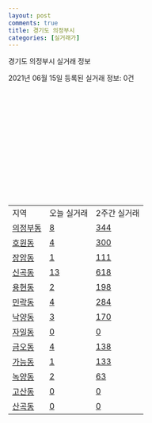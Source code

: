```yaml
---
layout: post
comments: true
title: 경기도 의정부시
categories: [실거래가]
---
```


경기도 의정부시 실거래 정보

2021년 06월 15일 등록된 실거래 정보: 0건

<script type="text/javascript">
  google.charts.load('current', {'packages':['corechart']});
  google.charts.setOnLoadCallback(drawChart);

  function drawChart() {
    var data = google.visualization.arrayToDataTable([['거래일', '매매', '전월세', '전매'], ['2021-02', 705, 432, 30], ['2021-03', 479, 485, 24], ['2021-04', 76, 124, 4]]);

    var chart = new google.visualization.LineChart(document.getElementById('columnchart_material'));
    chart.draw(data);
  }
</script>

<div id="columnchart_material" style="width: 400px; height: 200px;"></div>
<br>
<table class="sortable">
  <tr>
    <td>지역</td>
    <td>오늘 실거래</td>
    <td>2주간 실거래</td>
  </tr>

  
  <tr class="item">
    <td><a href="4115010100.html">의정부동</a></td>
    <td><a href="4115010100.html">8</a></td>
    <td><a href="4115010100.html">344</a></td>
  </tr>
    

  <tr class="item">
    <td><a href="4115010200.html">호원동</a></td>
    <td><a href="4115010200.html">4</a></td>
    <td><a href="4115010200.html">300</a></td>
  </tr>
    

  <tr class="item">
    <td><a href="4115010300.html">장암동</a></td>
    <td><a href="4115010300.html">1</a></td>
    <td><a href="4115010300.html">111</a></td>
  </tr>
    

  <tr class="item">
    <td><a href="4115010400.html">신곡동</a></td>
    <td><a href="4115010400.html">13</a></td>
    <td><a href="4115010400.html">618</a></td>
  </tr>
    

  <tr class="item">
    <td><a href="4115010500.html">용현동</a></td>
    <td><a href="4115010500.html">2</a></td>
    <td><a href="4115010500.html">198</a></td>
  </tr>
    

  <tr class="item">
    <td><a href="4115010600.html">민락동</a></td>
    <td><a href="4115010600.html">4</a></td>
    <td><a href="4115010600.html">284</a></td>
  </tr>
    

  <tr class="item">
    <td><a href="4115010700.html">낙양동</a></td>
    <td><a href="4115010700.html">3</a></td>
    <td><a href="4115010700.html">170</a></td>
  </tr>
    

  <tr class="item">
    <td><a href="4115010800.html">자일동</a></td>
    <td><a href="4115010800.html">0</a></td>
    <td><a href="4115010800.html">0</a></td>
  </tr>
    

  <tr class="item">
    <td><a href="4115010900.html">금오동</a></td>
    <td><a href="4115010900.html">4</a></td>
    <td><a href="4115010900.html">138</a></td>
  </tr>
    

  <tr class="item">
    <td><a href="4115011000.html">가능동</a></td>
    <td><a href="4115011000.html">1</a></td>
    <td><a href="4115011000.html">133</a></td>
  </tr>
    

  <tr class="item">
    <td><a href="4115011100.html">녹양동</a></td>
    <td><a href="4115011100.html">2</a></td>
    <td><a href="4115011100.html">63</a></td>
  </tr>
    

  <tr class="item">
    <td><a href="4115011200.html">고산동</a></td>
    <td><a href="4115011200.html">0</a></td>
    <td><a href="4115011200.html">0</a></td>
  </tr>
    

  <tr class="item">
    <td><a href="4115011300.html">산곡동</a></td>
    <td><a href="4115011300.html">0</a></td>
    <td><a href="4115011300.html">0</a></td>
  </tr>
    


</table>
    